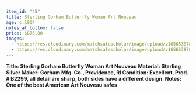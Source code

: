 ```yaml
---
item_id: "45"
title: Sterling Gorham Butterfly Woman Art Nouveau
age: c.1904
notes_at_bottom: false
price: $875.00
images:
  - https://res.cloudinary.com/matchsafescholar/image/upload/v1656538786/Butterfly_open.jpg
  - https://res.cloudinary.com/matchsafescholar/image/upload/v1656538785/Butterfly_front.jpg
---
```

**Title:		Sterling Gorham Butterfly Woman Art Nouveau
Material:	Sterling Silver
Maker:	       Gorham Mfg. Co., Providence, RI
Condition:	Excellent, Prod. # B2299, all detail are sharp, both sides have a different design.
Notes:		One of the best American Art Nouveau safes**